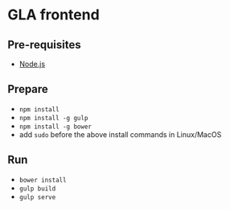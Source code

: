 # GLA frontend

## Pre-requisites
* [Node.js](https://nodejs.org/)

## Prepare
* `npm install`
* `npm install -g gulp` 
* `npm install -g bower`
* add `sudo` before the above install commands in Linux/MacOS

## Run
* `bower install`
* `gulp build`
* `gulp serve`